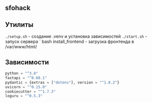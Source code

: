 ## sfohack

## Утилиты
`./setup.sh` - создание .venv и установка зависимостей
`./start.sh` - запуск сервера
`<sudo> bash install_frontend - загрузка фронтенда в /var/www/html/

## Зависимости
```python
python = "^3.8"
fastapi = "^0.68.1"
pydantic = {extras = ["dotenv"], version = "^1.8.2"}
uvicorn = "^0.15.0"
cookiecutter = "^1.7.3"
loguru = "^0.5.3"
```

